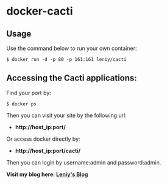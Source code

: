# docker-cacti

## Usage

Use the command below to run your own container:

    $ docker run -d -p 80 -p 161:161 leniy/cacti

## Accessing the Cacti applications:

Find your port by:

    $ docker ps

Then you can visit your site by the following url:

  - **http://host_ip:port/**

Or access docker directly by:

  - **http://host_ip:port/cacti/**

Then you can login by username:admin and password:admin.

**Visit my blog here: [Leniy's Blog](http://blog.leniy.org)**
